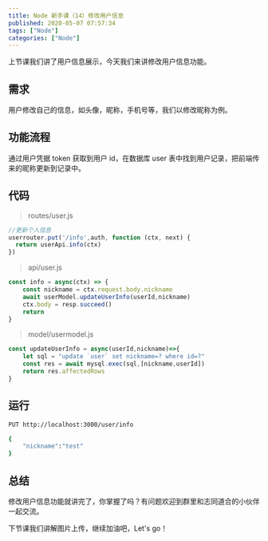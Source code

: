 ```yaml
---
title: Node 新手课（14）修改用户信息
published: 2020-05-07 07:57:34
tags: ["Node"]
categories: ["Node"]
---
```




上节课我们讲了用户信息展示，今天我们来讲修改用户信息功能。

## 需求

用户修改自己的信息，如头像，昵称，手机号等，我们以修改昵称为例。

## 功能流程

通过用户凭据 token 获取到用户 id，在数据库 user 表中找到用户记录，把前端传来的昵称更新到记录中。

## 代码

> routes/user.js

```js
//更新个人信息
userrouter.put('/info',auth, function (ctx, next) {
  return userApi.info(ctx)
})
```

> api/user.js

```js
const info = async(ctx) => {
    const nickname = ctx.request.body.nickname
    await userModel.updateUserInfo(userId,nickname)
    ctx.body = resp.succeed()
    return
}
```

> model/usermodel.js

```js
const updateUserInfo = async(userId,nickname)=>{
    let sql = "update `user` set nickname=? where id=?"
    const res = await mysql.exec(sql,[nickname,userId])
    return res.affectedRows
}
```

## 运行

```sh
PUT http://localhost:3000/user/info

{
    "nickname":"test"
}
```


## 总结

修改用户信息功能就讲完了，你掌握了吗？有问题欢迎到群里和志同道合的小伙伴一起交流。

下节课我们讲解图片上传，继续加油吧，Let's go！
